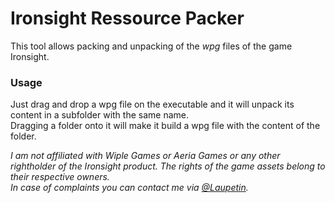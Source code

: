 # Ironsight Ressource Packer

This tool allows packing and unpacking of the *wpg* files of the game Ironsight.  

### Usage
Just drag and drop a wpg file on the executable and it will unpack its content in a subfolder with the same name.  
Dragging a folder onto it will make it build a wpg file with the content of the folder.  

*I am not affiliated with Wiple Games or Aeria Games or any other rightholder of the Ironsight product.*
*The rights of the game assets belong to their respective owners.*  
*In case of complaints you can contact me via [@Laupetin](https://twitter.com/Laupetin).*
